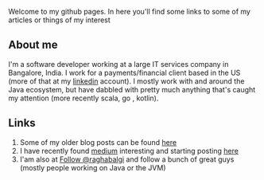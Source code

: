 Welcome to my github pages. In here you'll find some links to some of my articles or 
things of my interest

## About me
I'm a software developer working at a large IT services company in Bangalore, India. I work for a payments/financial client based in the US (more of that at my [linkedin](https://in.linkedin.com/pub/raghavendra-balgi/4/ba0/58) account). I mostly work with and around the Java ecosystem, but have dabbled with pretty much anything that's caught my attention (more recently scala, go , kotlin).

## Links
1. Some of my older blog posts can be found [here](http://raghablog.blogspot.com)
2. I have recently found [medium](medium.com) interesting and starting posting [here](https://medium.com/@rkbalgi)
3. I'am also at <a href="https://twitter.com/raghabalgi?ref_src=twsrc%5Etfw" class="twitter-follow-button" data-show-count="false">Follow @raghabalgi</a><script async src="https://platform.twitter.com/widgets.js" charset="utf-8"></script> and follow a bunch of great guys (mostly people working on Java or the JVM)
